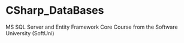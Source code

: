 # CSharp_DataBases
MS SQL Server and Entity Framework Core Course from the Software University (SoftUni)
